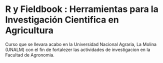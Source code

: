 # R y Fieldbook : Herramientas para la Investigación Cientifica en Agricultura

Curso que se llevara acabo en la Universidad Nacional Agraria, La Molina (UNALM) con el fin de fortalezer las actividades de investigacion en la Facultad de Agronomia.



